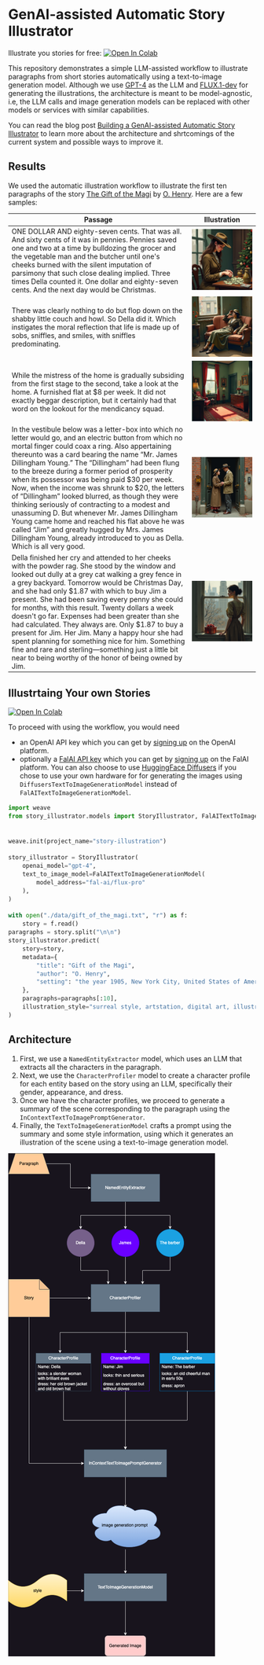 # GenAI-assisted Automatic Story Illustrator

Illustrate you stories for free: [![Open In Colab](https://colab.research.google.com/assets/colab-badge.svg)](https://colab.research.google.com/github/soumik12345/diffusion-story-illustration/blob/main/examples/hosted_illustrate.ipynb)

This repository demonstrates a simple LLM-assisted workflow to illustrate paragraphs from short stories automatically using a text-to-image generation model. Although we use [GPT-4](https://platform.openai.com/docs/models/gpt-4-turbo-and-gpt-4) as the LLM and [FLUX.1-dev](https://huggingface.co/black-forest-labs/FLUX.1-dev) for generating the illustrations, the architecture is meant to be model-agnostic, i.e, the LLM calls and image generation models can be replaced with other models or services with similar capabilities.

You can read the blog post [Building a GenAI-assisted Automatic Story Illustrator](https://wandb.ai/geekyrakshit/story-illustration/reports/Building-a-GenAI-assisted-Automatic-Story-Illustrator--Vmlldzo5MTYxNTkw) to learn more about the architecture and shrtcomings of the current system and possible ways to improve it.

## Results

We used the automatic illustration workflow to illustrate the first ten paragraphs of the story [The Gift of the Magi](https://americanenglish.state.gov/files/ae/resource_files/1-the_gift_of_the_magi_0.pdf) by [O. Henry](https://en.wikipedia.org/wiki/O._Henry). Here are a few samples:

| Passage | Illustration |
|---|---|
|ONE DOLLAR AND eighty-seven cents. That was all. And sixty cents of it was in pennies. Pennies saved one and two at a time by bulldozing the grocer and the vegetable man and the butcher until one's cheeks burned with the silent imputation of parsimony that such close dealing implied. Three times Della counted it. One dollar and eighty-seven cents. And the next day would be Christmas.|![](./assets/1.png)|
|There was clearly nothing to do but flop down on the shabby little couch and howl. So Della did it. Which instigates the moral reflection that life is made up of sobs, sniffles, and smiles, with sniffles predominating.|![](./assets/2.png)|
|While the mistress of the home is gradually subsiding from the first stage to the second, take a look at the home. A furnished flat at $8 per week. It did not exactly beggar description, but it certainly had that word on the lookout for the mendicancy squad.|![](./assets/3.png)|
|In the vestibule below was a letter-box into which no letter would go, and an electric button from which no mortal finger could coax a ring. Also appertaining thereunto was a card bearing the name “Mr. James Dillingham Young.” The “Dillingham” had been flung to the breeze during a former period of prosperity when its possessor was being paid $30 per week. Now, when the income was shrunk to $20, the letters of “Dillingham” looked blurred, as though they were thinking seriously of contracting to a modest and unassuming D. But whenever Mr. James Dillingham Young came home and reached his flat above he was called “Jim” and greatly hugged by Mrs. James Dillingham Young, already introduced to you as Della. Which is all very good.|![](./assets/4.png)|
|Della finished her cry and attended to her cheeks with the powder rag. She stood by the window and looked out dully at a grey cat walking a grey fence in a grey backyard. Tomorrow would be Christmas Day, and she had only $1.87 with which to buy Jim a present. She had been saving every penny she could for months, with this result. Twenty dollars a week doesn't go far. Expenses had been greater than she had calculated. They always are. Only $1.87 to buy a present for Jim. Her Jim. Many a happy hour she had spent planning for something nice for him. Something fine and rare and sterling—something just a little bit near to being worthy of the honor of being owned by Jim.|![](./assets/5.png)|

## Illustrtaing Your own Stories

[![Open In Colab](https://colab.research.google.com/assets/colab-badge.svg)](https://colab.research.google.com/github/soumik12345/diffusion-story-illustration/blob/main/examples/illustrate.ipynb)

To proceed with using the workflow, you would need

- an OpenAI API key which you can get by [signing up](https://platform.openai.com/signup) on the OpenAI platform.
- optionally a [FalAI API key](https://fal.ai/) which you can get by [signing up](https://fal.ai/dashboard/keys) on the FalAI platform. You can also choose to use [HuggingFace Diffusers](https://huggingface.co/docs/diffusers/en/index) if you chose to use your own hardware for for generating the images using `DiffusersTextToImageGenerationModel` instead of `FalAITextToImageGenerationModel`.

```python
import weave
from story_illustrator.models import StoryIllustrator, FalAITextToImageGenerationModel


weave.init(project_name="story-illustration")

story_illustrator = StoryIllustrator(
    openai_model="gpt-4",
    text_to_image_model=FalAITextToImageGenerationModel(
        model_address="fal-ai/flux-pro"
    ),
)

with open("./data/gift_of_the_magi.txt", "r") as f:
    story = f.read()
paragraphs = story.split("\n\n")
story_illustrator.predict(
    story=story,
    metadata={
        "title": "Gift of the Magi",
        "author": "O. Henry",
        "setting": "the year 1905, New York City, United States of America",
    },
    paragraphs=paragraphs[:10],
    illustration_style="surreal style, artstation, digital art, illustration",
)
```

## Architecture

1. First, we use a `NamedEntityExtractor` model, which uses an LLM that extracts all the characters in the paragraph.
2. Next, we use the `CharacterProfiler` model to create a character profile for each entity based on the story using an LLM, specifically their gender, appearance, and dress.
3. Once we have the character profiles, we proceed to generate a summary of the scene corresponding to the paragraph using the `InContextTextToImagePromptGenerator`.
4. Finally, the `TextToImageGenerationModel` crafts a prompt using the summary and some style information, using which it generates an illustration of the scene using a text-to-image generation model.

![](./assets/story_illustrator.png)
